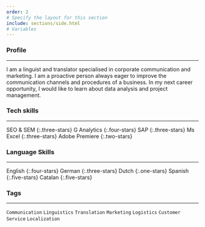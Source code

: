 ```yaml
---
order: 2
# Specify the layout for this section
include: sections/side.html
# Variables
---
```


### Profile
___
I am a linguist and translator specialised in corporate communication and marketing. I am a proactive person always eager to improve the communication channels and procedures of a business. In my next career opportunity, I would like to learn about data analysis and project management.

### Tech skills
___
SEO & SEM
{:.three-stars}
G Analytics
{:.four-stars}
SAP
{:.three-stars}
Ms Excel
{:.three-stars}
Adobe Premiere
{:.two-stars}

### Language Skills
___
English
{:.four-stars}
German
{:.three-stars}
Dutch
{:.one-stars}
Spanish
{:.five-stars}
Catalan
{:.five-stars}

### Tags
___
`Communication` `Linguistics` `Translation` `Marketing` `Logistics` `Customer Service` `Localization`
